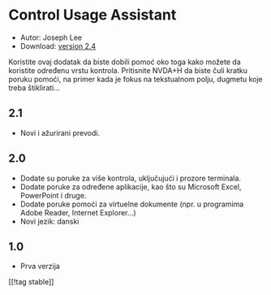 # Control Usage Assistant #

* Autor: Joseph Lee
* Download: [version 2.4][1]

Koristite ovaj dodatak da biste dobili pomoć oko toga kako možete da
koristite određenu vrstu kontrola. Pritisnite NVDA+H da biste čuli kratku
poruku pomoći, na primer kada je fokus na tekstualnom polju, dugmetu koje
treba štiklirati...

## 2.1 ##

* Novi i ažurirani prevodi.


## 2.0 ##

* Dodate su poruke za više kontrola, uključujući i prozore terminala.
* Dodate poruke za određene aplikacije, kao što su Microsoft Excel,
  PowerPoint i druge.
* Dodate poruke pomoći za virtuelne dokumente (npr. u programima Adobe
  Reader, Internet Explorer...)
* Novi jezik: danski


## 1.0 ##

* Prva verzija

[[!tag stable]]

[1]: http://addons.nvda-project.org/files/get.php?file=cua
